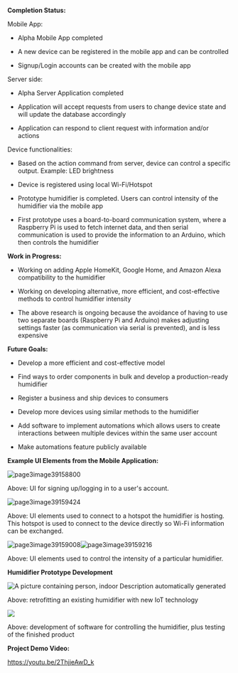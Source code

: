 **Completion Status:**

Mobile App:

-   Alpha Mobile App completed

-   A new device can be registered in the mobile app and can be
    controlled

-   Signup/Login accounts can be created with the mobile app

Server side:

-   Alpha Server Application completed

-   Application will accept requests from users to change device state
    and will update the database accordingly

-   Application can respond to client request with information and/or
    actions

Device functionalities:

-   Based on the action command from server, device can control a
    specific output. Example: LED brightness

-   Device is registered using local Wi-Fi/Hotspot

-   Prototype humidifier is completed. Users can control intensity of
    the humidifier via the mobile app

-   First prototype uses a board-to-board communication system, where a
    Raspberry Pi is used to fetch internet data, and then serial
    communication is used to provide the information to an Arduino,
    which then controls the humidifier

**Work in Progress:**

-   Working on adding Apple HomeKit, Google Home, and Amazon Alexa
    compatibility to the humidifier

-   Working on developing alternative, more efficient, and
    cost-effective methods to control humidifier intensity

-   The above research is ongoing because the avoidance of having to use
    two separate boards (Raspberry Pi and Arduino) makes adjusting
    settings faster (as communication via serial is prevented), and is
    less expensive

**Future Goals:**

-   Develop a more efficient and cost-effective model

-   Find ways to order components in bulk and develop a production-ready
    humidifier

-   Register a business and ship devices to consumers

-   Develop more devices using similar methods to the humidifier

-   Add software to implement automations which allows users to create
    interactions between multiple devices within the same user account

-   Make automations feature publicly available

**Example UI Elements from the Mobile Application:**

![page3image39158800](vertopal_92ca7ee26afa4628b7ff391517958562/media/image1.jpeg)

Above: UI for signing up/logging in to a user's account.

![page3image39159424](vertopal_92ca7ee26afa4628b7ff391517958562/media/image2.jpeg)

Above: UI elements used to connect to a hotspot the humidifier is
hosting. This hotspot is used to connect to the device directly so Wi-Fi
information can be exchanged.

![page3image39159008](vertopal_92ca7ee26afa4628b7ff391517958562/media/image3.jpeg)![page3image39159216](vertopal_92ca7ee26afa4628b7ff391517958562/media/image4.jpeg)

Above: UI elements used to control the intensity of a particular
humidifier.

**Humidifier Prototype Development**

![A picture containing person, indoor Description automatically
generated](vertopal_92ca7ee26afa4628b7ff391517958562/media/image5.png)

Above: retrofitting an existing humidifier with new IoT technology

![](vertopal_92ca7ee26afa4628b7ff391517958562/media/image6.png)

Above: development of software for controlling the humidifier, plus
testing of the finished product

**Project Demo Video:**

<https://youtu.be/2ThjjeAwD_k>
